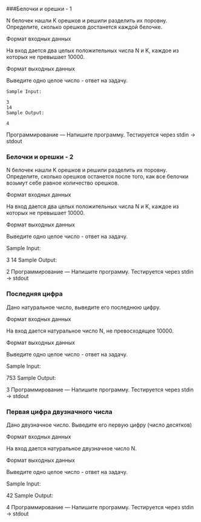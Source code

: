###Белочки и орешки - 1

N белочек нашли K орешков и решили разделить их поровну.
Определите, сколько орешков достанется каждой белочке.

Формат входных данных

На вход дается два целых положительных числа N и K, 
каждое из которых не превышает 10000.

Формат выходных данных

Выведите одно целое число - ответ на задачу.

    Sample Input:
    
    3
    14
    Sample Output:
    
    4
Программирование — Напишите программу. 
Тестируется через stdin → stdout

### Белочки и орешки - 2

N белочек нашли K орешков и решили разделить их поровну. Определите, сколько орешков останется после того, как все белочки возьмут себе равное количество орешков.

Формат входных данных

На вход дается два целых положительных числа N и K, каждое из которых не превышает 10000.

Формат выходных данных

Выведите одно целое число - ответ на задачу.

Sample Input:

3
14
Sample Output:

2
Программирование — Напишите программу. Тестируется через stdin → stdout

### Последняя цифра
   
   Дано натуральное число, выведите его последнюю цифру.
   
   Формат входных данных
   
   На вход дается натуральное число N, не превосходящее 10000.
   
   Формат выходных данных
   
   Выведите одно целое число - ответ на задачу.
   
   Sample Input:
   
   753
   Sample Output:
   
   3
   Программирование — Напишите программу. Тестируется через stdin → stdout
   
   
  ### Первая цифра двузначного числа
   
   Дано двузначное число. Выведите его первую цифру (число десятков)
   
   Формат входных данных
   
   На вход дается натуральное двузначное число N.
   
   Формат выходных данных
   
   Выведите одно целое число - ответ на задачу.
   
   Sample Input:
   
   42
   Sample Output:
   
   4
   Программирование — Напишите программу. Тестируется через stdin → stdout